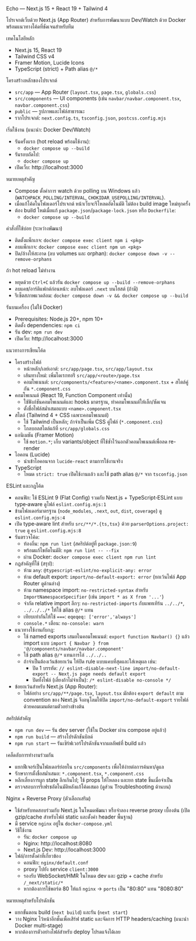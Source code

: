 Echo — Next.js 15 + React 19 + Tailwind 4

โปรเจกต์เว็บด้วย Next.js (App Router) สำหรับการพัฒนาแบบ Dev/Watch ด้วย Docker พร้อมแนวทางโค้ดที่ชัดเจนสำหรับทีม

เทคโนโลยีหลัก
- Next.js 15, React 19
- Tailwind CSS v4
- Framer Motion, Lucide Icons
- TypeScript (strict) + Path alias `@/*`

โครงสร้างหลักของโปรเจกต์
- `src/app` — App Router (`layout.tsx`, `page.tsx`, `globals.css`)
- `src/components` — UI components (เช่น `navbar/navbar.component.tsx`, `navbar.component.css`)
- `public` — รูปภาพและไฟล์สาธารณะ
- รากโปรเจกต์: `next.config.ts`, `tsconfig.json`, `postcss.config.mjs`

เริ่มใช้งาน (แนะนำ: Docker Dev/Watch)
- รันครั้งแรก (hot reload พร้อมใช้งาน):
  - `docker compose up --build`
- รันรอบถัดไป:
  - `docker compose up`
- เปิดเว็บ: http://localhost:3000

หมายเหตุสำคัญ
- Compose ตั้งค่าการ watch ด้วย polling บน Windows แล้ว (`WATCHPACK_POLLING/INTERVAL`, `CHOKIDAR_USEPOLLING/INTERVAL`).
- เมื่อแก้โค้ดในโฟลเดอร์โปรเจกต์ หน้าเว็บจะรีโหลดอัตโนมัติ ไม่ต้อง build image ใหม่ทุกครั้ง
- ต้อง build ใหม่เมื่อแก้ `package.json`/`package-lock.json` หรือ `Dockerfile`:
  - `docker compose up --build`

คำสั่งที่ใช้บ่อย (ระหว่างพัฒนา)
- ติดตั้งแพ็กเกจ: `docker compose exec client npm i <pkg>`
- ลบแพ็กเกจ: `docker compose exec client npm un <pkg>`
- ปิด/ล้างให้สะอาด (ลบ volumes และ orphan): `docker compose down -v --remove-orphans`

ถ้า hot reload ไม่ทำงาน
- หยุดด้วย `Ctrl+C` แล้วรัน `docker compose up --build --remove-orphans`
- ลบแคช/อาร์ติแฟกต์ก่อนหน้า: ลบโฟลเดอร์ `.next` บนโฮสต์ (ถ้ามี)
- รีเซ็ตสภาพแวดล้อม: `docker compose down -v && docker compose up --build`

รันบนเครื่อง (ไม่ใช้ Docker)
- Prerequisites: Node.js 20+, npm 10+
- ติดตั้ง dependencies: `npm ci`
- รัน dev: `npm run dev`
- เปิดเว็บ: http://localhost:3000

แนวทางการเขียนโค้ด
- โครงสร้างไฟล์
  - หน้าหลัก/เลย์เอาต์: `src/app/page.tsx`, `src/app/layout.tsx`
  - เส้นทางใหม่: เพิ่มไดเรกทอรี `src/app/<route>/page.tsx`
  - คอมโพเนนต์: `src/components/<feature>/<name>.component.tsx` + สไตล์คู่กัน `*.component.css`
- คอมโพเนนต์ (React 19, Function Component เท่านั้น)
  - ใช้ฟังก์ชันคอมโพเนนต์และ hooks มาตรฐาน, ทำคอมโพเนนต์ให้เล็ก/ชัดเจน
  - ตั้งชื่อไฟล์สม่ำเสมอแบบ `<name>.component.tsx`
- สไตล์ (Tailwind 4 + CSS เฉพาะคอมโพเนนต์)
  - ใช้ Tailwind เป็นหลัก; ถ้าจำเป็นเพิ่ม CSS คู่ไฟล์ (`*.component.css`)
  - โกลบอลสไตล์แก้ที่ `src/app/globals.css`
- แอนิเมชัน (Framer Motion)
  - ใช้ `motion.*`; เก็บ variants/object ที่ใช้ซ้ำไว้นอกตัวคอมโพเนนต์เพื่อลด re-render
- ไอคอน (Lucide)
  - นำเข้าไอคอนจาก `lucide-react` ตามการใช้งานจริง
- TypeScript
  - โหมด `strict: true` เปิดใช้งานแล้ว และใช้ path alias `@/*` จาก `tsconfig.json`

ESLint และกฎโค้ด
- คอนฟิก: ใช้ ESLint 9 (Flat Config) รวมกับ Next.js + TypeScript‑ESLint แบบ type‑aware ดูไฟล์ `eslint.config.mjs:1`
- ข้ามโฟลเดอร์มาตรฐาน (`node_modules`, `.next`, `out`, `dist`, `coverage`) ดู `eslint.config.mjs:4`
- เปิด type‑aware lint สำหรับ `src/**/*.{ts,tsx}` ด้วย `parserOptions.project: true` ดู `eslint.config.mjs:8`
- รันตรวจโค้ด:
  - ท้องถิ่น: `npm run lint` (สคริปต์อยู่ที่ `package.json:9`)
  - พร้อมแก้ไขอัตโนมัติ: `npm run lint -- --fix`
  - ผ่าน Docker: `docker compose exec client npm run lint`
- กฎสำคัญที่ใช้ (สรุป):
  - ห้าม `any`: `@typescript-eslint/no-explicit-any: error`
  - ห้าม default export: `import/no-default-export: error` (ยกเว้นไฟล์ App Router ดูด้านล่าง)
  - ห้าม namespace import: `no-restricted-syntax` สำหรับ `ImportNamespaceSpecifier` (เช่น `import * as X from '...'`)
  - จำกัด relative import ลึกๆ: `no-restricted-imports` กับแพทเทิร์น `../../*`, `../../../*` ให้ใช้ alias `@/*` แทน
  - เทียบเท่ากันให้ใช้ `===`: `eqeqeq: ['error','always']`
  - `console.*` เตือน: `no-console: warn`
- แนวทางใช้งานกับกฎ:
  - ใช้ named exports เสมอในคอมโพเนนต์: `export function Navbar() {}` แล้ว import แบบ `import { Navbar } from '@/components/navbar/navbar.component'`
  - ใช้ path alias `@/*` แทนการไล่ `../../..`
  - ถ้าจำเป็นต้องเว้นข้อยกเว้น ให้ปิด rule แบบแคบที่สุดและใส่เหตุผล เช่น:
    - ปิด 1 บรรทัด: `// eslint-disable-next-line import/no-default-export -- Next.js page needs default export`
    - ปิดทั้งไฟล์ (เลี่ยงถ้าไม่จำเป็น): `/* eslint-disable no-console */`
- ข้อยกเว้นสำหรับ Next.js (App Router):
  - ไฟล์อย่าง `src/app/**/page.tsx`, `layout.tsx` มักต้อง `export default` ตาม convention ของ Next.js จึงอนุโลมให้ปิด `import/no-default-export` รายไฟล์ด้วยคอมเมนต์ตามตัวอย่างข้างต้น

สคริปต์สำคัญ
- `npm run dev` — รัน dev server (ใช้ใน Docker ผ่าน compose อยู่แล้ว)
- `npm run build` — สร้างโปรดักชันบิลด์
- `npm run start` — รันเซิร์ฟเวอร์โปรดักชันจากผลลัพธ์ที่ build แล้ว

เคล็ดลับการทำงานร่วมกัน
- แยกฟีเจอร์เป็นโฟลเดอร์ย่อยใน `src/components` เพื่อให้ง่ายต่อการค้นหา/ดูแล
- รักษาการตั้งชื่อสม่ำเสมอ: `*.component.tsx`, `*.component.css`
- หลีกเลี่ยงการผูก state ลึกเกินไป; ใช้ props ให้ไหลลง และยก state ขึ้นเมื่อจำเป็น
- ตรวจสอบการรีเฟรชอัตโนมัติหลังแก้โค้ดเสมอ (ดูส่วน Troubleshooting ด้านบน)

Nginx + Reverse Proxy (ตัวเลือกเสริม)
- ใช้สำหรับทดสอบร่วมกับ Next.js ในโหมดพัฒนา หรือจำลอง reverse proxy เบื้องต้น (เปิด gzip/cache สำหรับไฟล์ static และตั้งค่า header พื้นฐาน)
- มี service `nginx` อยู่ใน `docker-compose.yml`
- วิธีใช้งาน
  - รัน: `docker compose up`
  - Nginx: http://localhost:8080
  - Next.js Dev: http://localhost:3000
- ไฟล์/การตั้งค่าที่เกี่ยวข้อง
  - คอนฟิก: `nginx/default.conf`
  - proxy ไปยัง service `client:3000`
  - รองรับ WebSocket/HMR ในโหมด dev และ gzip + cache สำหรับ `/_next/static/*`
  - หากต้องการใช้พอร์ต 80 ให้แก้ `nginx` -> `ports` เป็น "80:80" แทน "8080:80"

หมายเหตุสำหรับโปรดักชัน
- แยกขั้นตอน build (`next build`) และรัน (`next start`)
- วาง Nginx ไว้หน้าอีกชั้นเพื่อเสิร์ฟ static และจัดการ HTTP headers/caching (แนะนำ Docker multi‑stage)
- หากต้องการตัวอย่างไฟล์สำหรับ deploy โปรดแจ้งได้เลย
